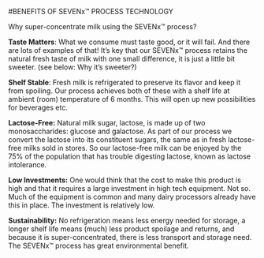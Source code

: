 #BENEFITS OF SEVENx™ PROCESS TECHNOLOGY


Why super-concentrate milk using the SEVENx™ process? 

**Taste Matters**:  What we consume must taste good, or it will fail.  And there are lots of examples of that! It’s key that our SEVENx™ process retains the natural fresh taste of milk with one small difference, it is just a little bit sweeter. (see below: Why it’s sweeter?) 

**Shelf Stable**: Fresh milk is refrigerated to preserve its flavor and keep it from spoiling. Our process achieves both of these with a shelf life at ambient (room) temperature of 6 months. This will open up new possibilities for beverages etc.

**Lactose-Free:** Natural milk sugar, lactose, is made up of two monosaccharides: glucose and galactose. As part of our process we convert the lactose into its constituent sugars, the same as in fresh lactose-free milks sold in stores.  So our lactose-free milk can be enjoyed by the 75% of the population that has trouble digesting lactose, known as lactose intolerance. 

**Low Investments:** One would think that the cost to make this product is high and that it requires a large investment in high tech equipment. Not so. Much of the equipment is common and many dairy processors already have this in place. The investment is relatively low.

**Sustainability:** No refrigeration means less energy needed for storage, a longer shelf life means (much) less product spoilage and returns, and because it is super-concentrated, there is less transport and storage need. The SEVENx™ process has great environmental benefit. 
